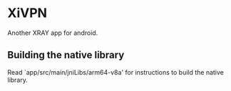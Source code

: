 # XiVPN

Another XRAY app for android.

## Building the native library

Read `app/src/main/jniLibs/arm64-v8a' for instructions to build the native library.
